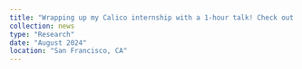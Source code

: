 ```yaml
---
title: "Wrapping up my Calico internship with a 1-hour talk! Check out my <a href='https://storage.googleapis.com/storage.khchao.com/slides/Calico_project_showcase_2024_0821.pdf' target='_blank'>slides</a>. Thanks to all the great mentors, collaborators, and good friends in <a href='https://www.calicolabs.com/people/david-kelley-ph-d/' target='_blank'>Kelley Lab</a>!"
collection: news
type: "Research"
date: "August 2024"
location: "San Francisco, CA"
---
```

